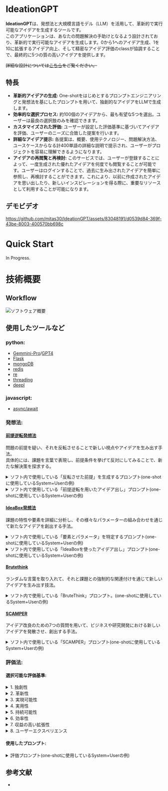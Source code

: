 # IdeationGPT
**IdeationGPT**は、発想法と大規模言語モデル（LLM）を活用して、革新的で実行可能なアイデアを生成するツールです。  
このアプリケーションは、あなたの問題解決の手助けとなるよう設計されており、革新的で実行可能なアイデアを生成します。0から1へのアイデア生成、1を10に拡張するアイデア向上、そして精密なアイデア評価のclassが協調することで、最終的に5つの質の高いアイデアを提供します。

~~詳細な設計については[こちら](リンク先URL)をご覧ください。~~

## 特長 
- **革新的アイデアの生成:** One-shotをはじめとするプロンプトエンジニアリングと発想法を基にしたプロンプトを用いて、独創的なアイデアをLLMで生成します。
- **効率的な選択プロセス:** 約100個のアイデアから、最も有望な5つを選出。ユーザーは最良の選択肢のみを確認できます。
- **カスタマイズされた評価:** ユーザーが設定した評価基準に基づいてアイデアを評価、ユーザーのニーズに合致した提案を行います。
- **詳細なアイデア提示:** 各提案は、概要、使用テクノロジー、問題解決方法、ユースケースからなる計400単語の詳細な説明で提示され、ユーザーがプロジェクトを容易に理解できるようになります。
- **アイデアの再閲覧と再検討:** このサービスでは、ユーザーが登録することによって、一度生成された優れたアイデアを何度でも閲覧することが可能です。ユーザーはログインすることで、過去に生み出されたアイデアを簡単に参照し、再検討することができます。これにより、以前に作成されたアイデアを思い出したり、新しいインスピレーションを得る際に、重要なリソースとして利用することが可能になります。

## デモビデオ
https://github.com/mitas30/IdeationGPT/assets/83048191/d0539d84-369f-43be-8003-400570bb698c

# Quick Start
In Progress.

# 技術概要
## Workflow 
![ソフトウェア概要](https://github.com/mitas30/IdeationGPT/assets/83048191/e81abcc6-c652-4dd1-9e3b-f18f8d2c2bba)

## 使用したツールなど  
### python:
- [Gemmini-Pro](https://platform.openai.com/docs/api-reference/chat)/[GPT4](https://cloud.google.com/vertex-ai/docs/generative-ai/model-reference/gemini)
- [Flask](https://flask.palletsprojects.com/en/3.0.x/)
- [mongoDB](https://pymongo.readthedocs.io/en/stable/)  
- [redis](https://github.com/redis/redis-py)  
- [re](https://docs.python.org/ja/3.12/library/re.html)  
- [threading](https://docs.python.org/ja/3/library/threading.html)  
- [deepl](https://www.deepl.com/docs-api)  
### javascript:
- [async/await](https://developer.mozilla.org/ja/docs/Web/JavaScript/Reference/Statements/async_function)
### 発想法:  
#### [前提逆転発想法](https://diamond.jp/articles/-/16331)  
問題の前提を疑い、それを反転させることで新しい視点やアイデアを生み出す手法。  
具体的には、課題を言葉で表現し、前提条件を挙げて反対にしてみることで、新たな解決策を探求する。
<details><summary>ソフト内で使用している「反転させた前提」を生成するプロンプト(one-shotに使用しているSystem+Userの例)</summary><div>
"role":"system", "content":'You are a maker with high creativity and implementation skills.<br>  Please utilize your creativity to come up with effective ideas for the problem at hand.<br><br>
"role":"user", "content":please adhere to the following &ltinstruction&gt.<br>
<br>&ltproblem&gtReducing Urban Traffic Congestion<br><br>
&ltinstruction&gt<br>
1.List Assumptions:
Identify three key assumptions about &ltproblem&gt.However, you need to follow the &ltassumption_format&gt.<br>     
2.Reverse Assumptions:<br>
Invert each assumption to explore new ideas.<br>However, you need to follow the &ltreversed_assumption_format&gt.<br><br>
&ltassumption_format&gt<br>
Assumptions:<br>
A: The first assumption inherent in the problem<br>
B: The second assumption inherent in the problem<br>
C: The third assumption inherent in the problem<br><br>
&ltreversed_assumption_format&gt<br>
Reversed Assumptions:<br>
A:The Reversed Paradox of the Assumption A Inherent in the Problem<br>
B:The Reversed Paradox of the Assumption B Inherent in the Problem<br>
C:The Reversed Paradox of the Assumption C Inherent in the Problem<br>
</div></details>
<details><summary>ソフト内で使用している「前提逆転を用いたアイデア出し」プロンプト(one-shotに使用しているSystem+Userの例)</summary><div>
role":"system", "content":'You are a maker with high creativity and implementation skills.Please utilize your creativity to come up with effective ideas for the problem at hand.<br><br>
"role":"user", "content":<br>
&ltproblem&gt Reducing Urban Traffic Congestion<br>
&ltReversed Assumptions&gt Traffic congestion is a round-the-clock issue.<br><br>
Please create five innovative ideas by adhering to the following &ltinstruction&gt.<br>
Additionally, let's take a moment to read and understand the &ltIntro --false face--&gt, which explains the objective of the 'False Face' method.<br><br>
&ltInrto --false face--&gt<br>
The 'false face' Thinking Method is an approach used in problem-solving and creative thinking that challenges universally accepted premises and fundamental assumptions, overturning them to elicit new perspectives and ideas. This method urges us to confront assumptions and beliefs we usually hold unconsciously and encourages us to overturn them fundamentally. This process shines a new light on what are perceived as immutable facts or 'common sense,' aiding in the discovery of original solutions.<br>
For instance, questioning and reversing commonly accepted business practices or life rules can lead to completely new approaches and business models. This method is not just about adopting the opposite stance, but aims to rethink problems from a fundamentally different angle, stepping outside of conventional thought frameworks. Such a shift can connect seemingly unrelated or impractical ideas to innovative solutions.<br>
In essence, 'false face' thinking stimulates creativity by breaking free from entrenched mindsets, allowing for the discovery of innovative ideas and solutions beyond the usual confines of established thinking.<br><br>
&ltinstruction&gt --Brainstorming Ideas Based on Reversed Assumption--<br>
Using the 'False Face' method, focus on the &ltReversed Assumption&gt to reinterpret &ltproblem&gt from a new angle. Generate five unique ideas that address &ltproblem&gt specifically through this reversed assumption. It's vital to adhere to the guidelines in &ltnote&gt and elaborate on each idea in detail as per the &ltformat&gt.<br><br>
&ltformat&gt<br>
[Idea number]: [Idea Name] (optional)<br>
Core idea: [Brief explanation of the core idea]<br>
Technologies and Materials Used: [Technologies and materials used]<br>
Revised Approach to Problem-Solving: [How the problem is solved with this idea]<br>
Concrete Use Cases: [List of use cases for the idea]<br><br>
&ltnote&gt<br>
You need to follow the &ltformat&gt below and attach a lengthy explanation of approximately 400 words for each idea.Also, output 5 ideas.<br>
Each idea needs to be described in sufficient detail so that it can form the basis for a requirements definition.<br>
Therefore, although a 400-word explanation may seem lengthy at first glance, it is necessary to write in such detail to properly convey the concept.<br>
</div></details>

#### [IdeaBox発想法](https://ssaits.jp/promapedia/method/idea-box.html)  
課題の特性や要素を詳細に分析し、その様々なパラメーターの組み合わせを通じて新たなアイデアを創出する手法。
<details><summary>ソフト内で使用している「要素とパラメータ」を特定するプロンプト(one-shotに使用しているSystem+Userの例)</summary><div>
"role":"system", "content":'You are a maker with high creativity and implementation skills. Additionally, you are skilled at abstracting concepts.'<br><br>
"role":"user", "content": Please follow the instructions according to the following &ltguide&gt.<br><br>
&ltproblem&gtBridging the Educational Gap<br>
<br>&ltguide&gt<br>
Idea Box Method: A Creative Blueprint
Overview:The Idea Box method is a systematic approach to generating innovative ideas. It involves identifying key parameters of a problem or project and exploring various combinations of these parameters to discover novel solutions.<br>
Steps:<br>
1.Identify Parameters:<br>
List up four essential aspects or features related to the challenge &ltproblem&gt. Consider whether this challenge would exist without this parameter. Also, output according to the following &ltformat&gt.<br><br>
Example problem: Improve the design of a laundry basket.<br>
Example Parameters: Material, Shape, Finish, Placement<br><br>
&ltformat&gt<br>
Parameters: [Output parameters A, B, C, D for the challenge, separated by commas]<br><br>
2.List Variations:<br>
Write down ten variations for each parameter. However, output according to the following &ltformat&gt.<br><br>
&ltformat&gt<br>
variations:<br>
1. [Output attributes A, B, C...I,J for the first parameter, separated by commas]<br>
2. [Output attributes A, B, C...I,J for the second parameter, separated by commas]<br>
3. [Output attributes A, B, C...I,J for the third parameter, separated by commas]<br>
4. [Output attributes A, B, C...I,J for the fourth parameter, separated by commas]<br><br>
Example problem: Improve the design of a laundry basket.<br>
Example Parameters: Material, Shape, Finish, Placement<br>
Example variations:<br>
1.Wicker, Plastic, Paper, Metal, Mesh, Bamboo, Rattan, Silicone, Fabric, Recycled materials<br>
2.Square, Cylinder, Rectangle, Hexagon, Cube, Oval, Round, Triangular, Spherical, Irregular<br>
3.Natural, Tinted, Transparent, Reflective, Neon, Matte, Glossy, Textured, Lacquered, Weathered<br>
4.Floor mounted, Ceiling suspended, Wall mounted, Basement entrance, Door hangings, Under-bed, Corner, Freestanding, Modular, Portable<br>
</div></details>

<details><summary>ソフト内で使用している「IdeaBoxを使ったアイデア出し」プロンプト(one-shotに使用しているSystem+Userの例)</summary><div>
    "role":"system", "content":'You are a maker with high creativity and implementation skills.  Please utilize your creativity to come up with effective ideas for the problem at hand.<br><br>
    "role":"user", "content":<br>&ltProblem&gt Bridging the Educational Gap<br><br>&ltGuide&gt<br>
    &ltparameter&gt Educational Content, Accessibility, Technological Integration, Teacher Training<br>
    &ltattributes&gt<br>
    varitations:<br>
    1:Culturally Diverse,Community Centers,Big Data Analytics,Peer Collaboration Networks<br>
    2:Experiential Learning,Braille Resources,Blockchain for Education,Pedagogical Innovation<br>
    3:Holistic Education,Mobile Learning,Artificial Intelligence,Digital Literacy<br>
    4:Adaptive Learning,Online Platforms,Educational Apps,Online PD Courses<br>
    5:Multilingual,Radio Broadcasts,Educational Apps,Diversity Training<br><br>
    Overview:<br>
    The Idea Box Method is a dynamic approach for generating creative solutions, especially suited for addressing &ltproblem&gt. By leveraging a combination of various attributes under identified parameters, you can unlock a spectrum of innovative ideas.<br><br>
    Method:<br>
    Combinations of attributes related to &ltparameter&gt are listed in &ltattributes&gt following the &ltattribute_format&gt for five sets. You are to come up with one idea for each set of attributes listed in &ltattributes&gt, totaling five ideas. This means you should develop one idea using all attributes from attribute_set 1, another idea using all attributes from attribute_set 2, and so on, resulting in a total of five ideas.  
    Each idea should follow the provided &ltformat&gt.
    Also, pay attention to the guidelines on how to write ideas in &ltnote&gt.<br><br>
    &ltattribute_format&gt<br>
    1.attribute set1<br>
    2.attribute set2<br>
    3.attribute set3<br>
    4.attribute set4<br>
    5.attribute set5<br><br>
    &ltformat&gt<br>
    [Idea number]: [Idea Name] (optional)<br>
    Core idea: [Brief explanation of the core idea]<br>
    Technologies and Materials Used: [Technologies and materials used]<br>
    Revised Approach to Problem-Solving: [How the problem is solved with this idea]<br>
    Concrete Use Cases: [List of use cases for the idea]<br><br>
    &ltnote&gt<br>
    You need to follow the &ltformat&gt below and attach a lengthy explanation of approximately 400 words for each idea.Also, output 5 ideas.
    Each idea needs to be described in sufficient detail so that it can form the basis for a requirements definition.
    Therefore, although a 400-word explanation may seem lengthy at first glance, it is necessary to write in such detail to properly convey the concept.
</div></details>

#### [Brutethink](https://www.mycoted.com/Brutethink)
ランダムな言葉を取り入れて、それと課題との強制的な関連付けを通じて新しいアイデアを生み出す技法。
<details><summary>ソフト内で使用している「BruteThink」プロンプト。(one-shotに使用しているSystem+Userの例)</summary><div>
"role":"system", "content":You are a maker with high creativity and implementation skills.  Please utilize your creativity to come up with effective ideas for the problem at hand.<br><br>
"role":"user", "content":<br>&ltEssential Rules to Strictly Follow&gt<br>
&ltnote&gt<br>
You need to follow the &ltformat&gt below and attach a lengthy explanation of approximately 400 words for each idea.Also, output 5 ideas.
Each idea needs to be described in sufficient detail so that it can form the basis for a requirements definition.
Therefore, although a 400-word explanation may seem lengthy at first glance, it is necessary to write in such detail to properly convey the concept.<br>
<br>&ltproblem&gt How can we make public transportation more appealing to commuters?
<br>&ltword&gt coffee<br>
<br>&ltGuide&gt<br>
Please read the following text and execute the &ltBluePrint&gt. Sections such as &ltIntroduction&gt, &ltThe Brutethink Approach&gt, &ltCase Studies and Examples: Problem Scenarios and Simplified Solutions&gt, and &ltSummary&gt are provided to help you understand the Brutethink Method, so refer to them as needed.<br>
<br>&ltIntroduction --Brutethink Method--&gt<br>
In the pursuit of original and innovative ideas, one essential approach is to create new patterns in our minds, forcing connections between unrelated elements. This method can lead to discovering groundbreaking ideas from seemingly nothing. The practice of juxtaposing unrelated concepts, like contrasting a garbage truck and a sunset in modern art, can spark new ideas by contrasting practicality with beauty.<br>
<br>&ltThe Brutethink Approach&gt<br>
This method involves combining unrelated elements, learning from the connections that emerge. For instance, the invention of float glass, a breakthrough in the glass-making industry, came from such a connection. Alastair Pilkington, inspired by soap floating in water, developed a method where glass forms on molten tin, revolutionizing glass production.
<br>&ltBluePrint&gt<br>
Step 1<br>
Discover five different attributes or aspects of each word in &ltwords&gt. Follow the &ltattribute_format&gt in this process.<br>
Step 2<br>
Next, link each attribute identified in Step 1 with &ltproblem&gt to create ideas that solve &ltproblem&gt. For each word, develop one idea per attribute, resulting in a total of five ideas per word. This method enables the generation of diverse and creative solutions.
However, be cautious not to use the words in &ltwords&gt directly as solutions.<br> For example, if 'coffee' is listed in &ltwords&gt, suggesting the opening of a coffee shop would be too literal and not in line with the Brutethink methodology. Instead, use attributes of 'coffee', such as its aroma or warmth, to inspire your ideas. Ensure that all ideas are formatted according to &ltformat&gt and adhere to the guidelines specified in &ltnote&gt.<br>
<br>&ltattribute_format&gt
<br>&ltattribute&gt<br>
[attribute 1]: [Attribute1 Description]<br>
...<br>
[attribute 5]: [Attribute5 Description]<br>
<br>&ltformat&gt<br>
[Idea number]: [Idea Name] (optional)<br>
Core idea: [Brief explanation of the core idea]<br>
Technologies and Materials Used: [Technologies and materials used]<br>
Revised Approach to Problem-Solving: [How the problem is solved with this idea]<br>
Concrete Use Cases: [List of use cases for the idea]<br>
<br>&ltCase Studies and Examples: Problem Scenarios and Simplified Solutions&gt  
<br>&ltproblem&gtHow can I improve my relationship with my boss?
<br>&ltword&gtpencil
<br>&ltattribute&gt<br>
1.Eraser: The eraser on a pencil represents the ability to correct mistakes. This attribute is linked to the "Clean Slate Policy" as it symbolizes the notion of acknowledging errors and moving forward without lingering on past faults.<br>
2.Lead: The lead in a pencil, essential for writing, represents core functionality but can also symbolize slow processes (due to its heaviness). This relates to the "Mentorship for Efficiency", where addressing and guiding slower processes in the workplace is key.<br>
3.Yellow Color: The color yellow on many pencils, particularly in America, is often associated with caution or the need to proceed with care. This color inspires the "Yellow Room for Open Communication", emphasizing a space where caution in communication is respected, yet openness is encouraged.<br>
4.Cost-effectiveness: Pencils are known for being cost-effective tools. This aspect is mirrored in the "Competitive Commission Plan", where the aim is to create value and effectiveness in the workplace, similar to how a pencil provides a simple yet valuable function.<br>
5.Hexagonal Shape: The hexagonal shape of many pencils ensures a comfortable grip and prevents rolling away. This shape is the inspiration behind the "Six-Point Work Dynamics Plan", representing stability and multi-faceted approaches to improving workplace dynamics.<br><br>
&ltidea&gt<br>
Idea 1.Clean Slate Policy (Eraser)
<br>Core Idea: Implementing a monthly reflection session where employees can discuss past errors without judgment, similar to how an eraser cleanly removes pencil marks, promoting a culture of openness and improvement.
<br>Idea 2.Mentorship for Efficiency (Lead)
<br>Core Idea: Pairing less experienced employees with mentors to work on specific projects, similar to how a pencil’s lead is essential for writing, ensuring that everyone contributes efficiently to team goals. 
<br>Idea 3.Yellow Room for Open Communication (Yellow Color)
<br>Core Idea: Designing the room with a welcoming yellow decor and providing resources like conversation starters and feedback boxes, fostering a warm and inviting    atmosphere for open discussions.
<br>Idea 4.Competitive Commission Plan (Cost-effectiveness)
<br>Core Idea: Conducting quarterly reviews of commission structures in comparison to industry standards, ensuring the plan remains as practical and valuable as a standard pencil.
<br>Idea 5.Six-Point Work Dynamics Plan (Hexagonal Shape)
<br>Core Idea: Each point of the plan is reviewed and updated bi-annually, ensuring the plan remains relevant and effective, similar to how the hexagonal shape of a pencil provides a consistent and reliable grip.<br>
</div></details>

#### [SCAMPER](https://stockmark.co.jp/coevo/scamper)
アイデア改良のための7つの質問を用いて、ビジネスや研究開発における新しいアイデアを発散させ、創出する手法。  
<details><summary>ソフト内で使用している「SCAMPER」プロンプト(one-shotに使用しているSystem+Userの例)</summary><div> 
"role":"system","content":You are a maker with high creativity and implementation skills. Moving forward, there's a need for you to refine ideas. Please utilize your creativity to come up with effective ideas for the problem at hand.<br><br>
Please follow the (guide) below and come up with five ideas that expand on (base_idea). Of course, it is important that these ideas are also ideas that solve (issue).Each idea should be described in about 450 words. However, each idea must conform to the (format). The brackets [] in the format are explanations of what should be written. For example, where it says [specific number], actually insert a specified matter like 2000. Parts like core idea: do not need to be changed.In addition, since developed ideas will be presented on a separate occasion from (base_idea), please do not mention (base_idea) in the idea document, e.g., "improve (base_idea)". In other words, (bad_ex) and (good_ex) are documents about the same idea, but should be written like (good_ex).<br><br>
"role":"user", "content":<br>problem:How to use information technology to enrich people's emotions<br><br>
Format:<br>Idea x:[Idea Name]([technique using in SCAMPER])<br>
core idea:[Explanation of the Core Idea]<br>
Technologies and Materials Used:[What kind of technologies and materials are used]<br>
Revised Approach to Problem-Solving:[How the given problem is solved]<br>
Concrete Use Cases:[List the use cases]<br><br>
Guide:SCAMPER Technique: An Enhanced Guide for Creative Innovation<br>
Introduction:<br>
SCAMPER is a powerful tool for sparking creativity, encouraging innovative thinking by altering existing elements. It stands for Substitute, Combine, Adapt, Modify, Put to other uses, Eliminate, and Reverse. <br>
<br>Incorporating Additional Insights:<br>
Emphasize that all new ideas are modifications of existing ones, adding or altering components.<br>
Highlight that the first idea is not always the best, and exploring alternatives can lead to more effective solutions.<br>
Encourage thinking beyond the immediate challenge, considering how an idea might solve unrelated problems or lead to breakthrough innovations.<br>
<br>Substitute:<br>
Change parts, materials, or people to improve or alter the function.<br>
Case Study: Starbucks' continuous substitution led to the creation of the Frappuccino.<br>
Additional Insight: Rod Spruel's innovation in creating fireplace fuel from used coffee grounds and candle wax.<br>
<br>Combine:<br>
Merge different ideas, products, or services for enhanced functionality.<br>
Case Study: Hungarian architects' combination of cement and glass fiber to create light-transmitting concrete.<br>
Additional Insight: How Gutenberg's combination of a wine press and coin punch led to the invention of the printing press.<br>
<br>Adapt:<br>
Borrow elements from other contexts to solve problems in a new setting.<br>
Case Study: Jacuzzi's adaptation of farm pumps for hydrotherapy baths.<br>
Additional Insight: Jacuzzi's transformation of a simple idea into a luxury bathroom product.<br>
<br>Modify:<br>
Alter the size, shape, or properties to serve a new purpose.<br>
Case Study: Moen’s showerheads modified for a unique water flow pattern.<br>
Additional Insight: The evolution of Mr. Clean Magic Reach, a bathroom cleaning tool adapted from an observed cleaning technique in Puerto Rico.<br>
<br>Eliminate:<br>
Remove unnecessary elements to simplify and improve efficiency.<br>
Case Study: Dutch Boy's reimagined paint packaging for ease of use.<br>
Additional Insight: NASA's simplification of space suits for Mars expeditions.<br>
<br>Reverse:<br>
Change the order or perspective to see things differently.<br>
Case Study: Cirque du Soleil's reversal of traditional circus concepts.<br>
Additional Insight: FBI's undercover operation using a wedding scenario to capture criminals.<br>
<br>Implementing SCAMPER:<br>
Apply SCAMPER to each element of a challenge, exploring new ideas.<br>
Encourage exploring multiple options and returning to the original idea if it remains the best solution.<br>
Emphasize the importance of case studies in understanding and applying SCAMPER.<br>
<br>Concluding Thoughts:<br>
SCAMPER, a checklist of questions, can transform existing ideas into innovative solutions.<br>
Its flexibility makes it a valuable tool across various industries.<br>
By repeatedly applying SCAMPER, one can discover unique, original ideas, fostering innovation and problem-solving.<br>
<br>bad_ex:Mindful Mood Mixer (MMM) (Adapt)<br>
Core Idea: Mindful Mood Mixer (MMM) is a virtual reality (VR) system that integrates mindfulness and meditation into a personalized VR experience. It adapts a concept similar to Emotional VR, where the VR environment responds to the user's emotional state. In MMM, this environment is tailored to guide users through mindfulness and meditation practices based on their current emotional state, detected through biometric readings. The aim is to provide immediate emotional relief while fostering long-term emotional regulation and resilience through mindfulness techniques.<br>
<br>good_ex:Mindful Mood Mixer (MMM) (Adapt)<br>
Core Idea: Mindful Mood Mixer (MMM) is a pioneering virtual reality system focused on enhancing mental well-being through personalized mindfulness and meditation experiences. This system uses advanced biometric monitoring to gauge a user's emotional state, then adapts its VR environment accordingly to provide tailored mindfulness and meditation practices. The concept is to offer immediate emotional support while also cultivating long-term emotional resilience and mindfulness skills.<br>
<br>base_idea:Emotional VR<br>
Core Idea:Emotional VR is an innovative virtual reality system that provides customized emotional experiences based on individual users' emotional states. By analyzing biometric signals such as heart rate and skin conductance to interpret emotions, the system dynamically alters the VR environment based on these readings. This assists users in appropriately controlling their emotions and guiding them in a positive direction. The technology enables users not only to understand their emotions but also to actively manage them and learn methods to reduce stress.<br>
<br>Technologies and Materials Used:The system utilizes sensor technology for biometric signal recognition, machine learning algorithms for emotion analysis, and a 3D graphics engine to create a dynamic VR environment that responds to emotions. Additionally, it incorporates high-quality audio output and voice guides that use a psychological approach to enhance.<br>
<br>Revised Approach to Problem-Solving:The system accurately reads users' current emotions and provides an environment that either amplifies those emotions or induces relaxation, thereby solving mental health issues. For example, a calming forest scene is provided for users feeling stress, aiding relaxation and supporting emotional control. When positive emotions are detected, the system offers social events within VR to further enhance users' sense of happiness.<br>
<br>Concrete Use Cases:For instance, a user returning home from a tiring day at work can use this system to experience a tranquil walk in the forest tailored to their day's stress level. On weekends, they can relive and share happy moments with family and friends in VR. Additionally, as part of mental health care, users can participate in guided meditation sessions led by psychotherapists in VR
</div></details>

### 評価法:
#### 選択可能な評価基準:
<details><summary>1. 独創性</summary><div>
そのアイデアは、他の人が思いつかないようなユニークな視点や解決策を提示しているか。  
高い独創性は、アイデアの新規性や、一般的または伝統的な概念から際立つ能力によって示される。
</div></details>
<details><summary>2. 革新性</summary><div>
アイデアが既存の規範や慣習をどの程度打ち破るかを評価する。<br>独創性はユニークなアイデア（他の人が思いつかないようなアイデア）に高得点がつくが、革新性は問題に取り組む際の暗黙の制約を超越したアイデアに高得点がつく。新しさの度合いと、現在の慣行や考えを破壊する可能性を意味する。
</div></details>
<details><summary>3. 実現可能性</summary><div>
そのアイデアは現実のシナリオで実行しやすいか。  
高い実現可能性は、利用可能な資源、技術、時間の制約を考慮した上で、アイデアを実現することが容易であることを示す。
</div></details>
<details><summary>4. 実用性</summary><div>
そのアイデアは、与えられた問題に対して実行可能な解決策を提供しているか。  
そのアイデアが、目の前の中核的な問題に直接取り組み、効果的に解決するものであれば、実用性において高得点となる。
</div></details>
<details><summary>5. 持続可能性</summary><div>
そのアイデアは、長期にわたって関連性と影響力を維持できるか。  
持続可能性の高いアイデアとは、時間が経過しても、そのメリットや効果がすぐに減少しないものである。
</div></details>
<details><summary>6. 効率性</summary><div>
アイデアの費用対効果を評価する。<br>
これは、そのアイデアの予想される経済効果を、予想される実施コストで割ることによって決定される。<br>そのアイデアが、コストに比して大きな利益や節約を約束するものであれば、効率性において高得点となる。
</div></details>
<details><summary>7. 収益の高い拡張性</summary><div>
この基準は、大規模なソフトウェアソリューションとしてスケールアップしたときに、そのアイデアが大きな収益を生み出す可能性を評価するものである。<br>
特に、より大規模または包括的な規模で実施された場合に、市場へのリーチと収益の創出という点で、アイデアの拡大能力を評価する。
</div></details>
<details><summary>8. ユーザーエクスペリエンス</summary><div>
アイデアがエンドユーザーや顧客にとって肯定的で満足のいく体験をもたらすかどうかを評価する。<br>
ユーザビリティ、アクセシビリティ、エンゲージメント、総合的な満足度といった側面を考慮する必要がある。<br>
高いUXスコアは、ユーザーフレンドリーで、直感的で、ターゲットオーディエンスにとって魅力的なアイデアに起因する。
</div></details>

#### 使用したプロンプト:
<details><summary>評価プロンプト(one-shotに使用しているSystem+Userの例)</summary><div>
"role":"system", "content":You are required to fairly evaluate my ideas, possessing both high creativity and implementation skills. The evaluation is strict, and you would assign a score of 6 out of 10 to ideas you consider good based on the evaluation criteria.<br><br>
"role":"user", "content":Please implement the following guidelines.<br><br>
&ltIssue&gt<br>
How to use information technology to enrich people's emotions<br><br>
Guidelines: see the list of &ltidea&gt to solve (issue). The list of &ltidea&gt is formatted as follows:<br>
1.[Idea Name1]<br>
Core Idea:<br>
Techniques and materials to be used:<br>
Revised approach to solving the problem:<br>
Specific Use:<br>
2.[Idea Name2]<br>
...<br>
This list contains the names of several ideas and their details. Rate each idea in &ltIdea&gt on a scale of 1 to 10 according to the criteria in (Criteria).<br>
 Also, please output your responses to each idea in the following &ltFORMAT&gt format. The [] part is a variable, so change it depending on your ideas and criteria.<br><br>
&ltFORMAT&gt<br>
[Idea number (starting from 1)]. [Idea name].<br>
[criteria1]: [X1(score)]/10<br>
[Why did you choose that score for that criterion?]<br>
....<br>
[criteria y]:[Xy(score)]/10<br>
[Why did you choose that score for that criterion?]<br><br>
&ltIdea&gt<br>
["Emotion Share Sticker<br>
Core Idea:The Emotion Share Sticker is a pioneering smartphone accessory, ingeniously crafted to offer a unique way of expressing emotions. This accessory bridges the gap between digital communication and sensory experience, enriching interactions in a world increasingly reliant on remote connections. By adhering to the back of a smartphone, it introduces a blend of visual appeal and olfactory sensation, representing various emotions. The sticker’s design is a kaleidoscope of colors, where hues like bright yellows and oranges symbolize joy and optimism, while blues and greens evoke calmness and serenity. Its innovative feature lies in the integration of olfactory capsules, which, when activated via an accompanying app, release scents correlating to the chosen emotions. This creative approach allows users to convey their feelings in a more comprehensive and multisensory manner.<br>
Technologies and Materials Used:The Emotion Share Sticker incorporates advanced microencapsulation technology, encapsulating a variety of fragrances in tiny, durable spheres. These capsules are carefully designed to release specific scents when prompted by the user through a custom-designed smartphone app. The technology behind this involves meticulous programming that allows users to select and modify the intensity and duration of the scent, thus offering a personalized experience. The app's interface is user-friendly, ensuring seamless interaction between the user and the sticker’s features.<br>
Revised Approach to Problem-Solving:In a world where digital communication often lacks the depth of face-to-face interaction, the Emotion Share Sticker offers a novel solution. It enhances remote communication by introducing an olfactory dimension to digital messages, thereby enriching the emotional context of exchanges. This sticker is particularly beneficial in scenarios where verbal or textual communication falls short, offering a subtle yet impactful means to convey feelings.<br>
Concrete Use Cases:The sticker finds its utility in various scenarios. In remote work settings, it can be used to express work-related stress or accomplishment without the need for explicit communication. It also plays a significant role in personal relationships, allowing individuals to share their feelings in a non-verbal but profoundly expressive manner. For instance, sending a scent of lavender could indicate a need for calmness in stressful times, while a citrus fragrance could celebrate a joyful moment. The Emotion Share Sticker thus stands out as an innovative tool, enhancing the depth and quality of remote interactions.",<br><br>
 "Emotional VR<br>
Core Idea:Emotional VR is a state-of-the-art virtual reality system meticulously engineered to provide a personalized emotional experience. It stands as a technological marvel that not only recognizes but also adapts to the user's current emotional state, offering an immersive journey through virtual environments that resonate with their feelings. By harnessing the power of emotion recognition technology, Emotional VR interprets emotions from facial expressions and voice tones, transforming these cues into dynamic VR experiences. This system tailors virtual scenarios in real-time, ensuring that each virtual space is a reflection of the user's emotional landscape.<br>
Technologies and Materials Used:At the heart of Emotional VR lies cutting-edge emotion recognition technology, which utilizes advanced algorithms to analyze facial expressions and voice modulations. This technology is integrated with VR hardware to create an environment that dynamically adjusts based on the user's emotional state. The VR scenarios are crafted with high-definition graphics and sound, providing a deeply immersive and sensory-rich experience. The system also includes professionally designed voice guides, which further enrich the user’s journey through various emotional landscapes.<br>
Revised Approach to Problem-Solving:Emotional VR revolutionizes the way individuals engage with their emotions. It acknowledges the importance of emotional health and offers a virtual space where users can confront and explore their feelings in a controlled, safe environment. Whether it's stress relief through serene natural settings or joy enhancement via lively social events, Emotional VR caters to a wide spectrum of emotional needs, promoting psychological well-being.<br>
Concrete Use Cases:The system's versatility allows for a multitude of applications. In a therapeutic context, it provides a tool for mental health professionals to guide clients through emotional landscapes, offering a novel approach to emotional healing. For everyday users, it offers an escape into calming environments or exciting adventures based on their current mood, serving as a daily emotional wellness tool. Emotional VR thus stands as a pioneering platform that bridges the gap between technology and emotional well-being.",<br><br> 
"Biometric Interaction in VR<br>
Core Idea:Biometric Interaction in VR is a groundbreaking system that seamlessly blends biometric sensors with virtual reality, creating a symbiotic environment responsive to the user's emotional state. This advanced system takes VR experiences to new heights by not just immersing users in virtual worlds but also making these worlds react in real-time to their emotions. Users don VR headsets equipped with sensors that track physiological indicators such as heart rate, skin conductance, and breathing patterns. An intelligent emotion recognition algorithm interprets these data, enabling the VR environment to adapt and respond to the user's emotional nuances.<br>
Technologies and Materials Used:This system integrates sophisticated biometric sensors with VR technology. The sensors, worn by the user, capture real-time physiological data, which are then processed by an advanced emotion recognition algorithm. The VR environment is powered by high-end graphics engines, capable of creating diverse and responsive scenarios that shift according to the user's emotional state. Additionally, the system encourages users to express emotions through specific VR movements, enhancing the interactive and immersive nature of the experience.<br>
Revised Approach to Problem-Solving:Biometric Interaction in VR introduces a transformative approach to understanding and expressing emotions. By linking physiological responses to VR experiences, it provides users with a unique method to manage and explore their emotional states. This technology serves not only as a tool for personal emotional awareness but also has practical applications in emotional health promotion and stress management.<br>
Concrete Use Cases:The system finds its use in various settings, from therapeutic to recreational. In a therapeutic setting, it aids in emotional regulation and stress management, providing users with a controlled environment to explore and understand their emotional responses. For recreational users, it offers a novel form of entertainment, where games and experiences are tailored to their emotional state, creating a highly personalized and engaging experience. In both contexts, Biometric Interaction in VR stands as an innovative solution for enhancing emotional connectivity and well-being.", 
<br><br>"Emotion-Harmonizing Smart Jewelry<br>
Core Idea:Emotion-Harmonizing Smart Jewelry represents an innovative blend of fashion and technology, designed to offer a novel way of expressing and understanding emotions through wearable accessories. This smart jewelry, encompassing items like bracelets and necklaces, is embedded with emotion-recognition sensors that detect and interpret the wearer's emotional states in real-time. The core functionality of this jewelry lies in its ability to change color or pattern based on the wearer's emotions, providing a visual representation of feelings.<br>
Technologies and Materials Used:The jewelry incorporates advanced sensors capable of monitoring physiological indicators such as heart rate and skin temperature. These sensors utilize sophisticated algorithms to infer the wearer's current emotional state. The aesthetic elements of the jewelry, such as color-changing materials or e-ink displays, dynamically alter their appearance to reflect emotional changes – warmer tones for joy and cooler tones for relaxation. The jewelry is also integrated with a smartphone app, enhancing the emotional experience by offering personalized recommendations like music or meditation suggestions based on the detected emotions.<br>
Revised Approach to Problem-Solving:Emotion-Harmonizing Smart Jewelry introduces a unique approach to emotional awareness and communication. By making emotional states visible, the jewelry encourages wearers to become more conscious of their feelings, fostering emotional intelligence and empathy. It also serves as a subtle yet powerful tool for non-verbal emotional expression, enhancing interpersonal connections.<br>
Concrete Use Cases:The jewelry finds its utility in various personal and social scenarios. In personal use, it helps individuals track and manage their emotional states, acting as a catalyst for mindfulness and self-care. Socially, it allows wearers to non-verbally communicate their feelings to others, facilitating deeper emotional connections. The accessory can also be used in therapeutic settings, aiding in emotional regulation and awareness exercises.",<br><br> 
'Emotion-Sync Social Network<br>
Core Idea:Emotion-Sync Social Network is a revolutionary concept that intertwines emotion recognition technology with social media. This platform enables users to share their emotional states in real-time, fostering a new dimension of connectivity and empathy in the digital world. It reads emotions from various inputs like text, voice, or facial expressions and displays this information on user profiles, creating an emotionally attuned social network.<br>
Technologies and Materials Used:The platform employs advanced emotion recognition algorithms that analyze user inputs – text, voice, and facial expressions – to accurately discern their current emotional state. This technology integrates with a user-friendly app or social media platform, allowing users to communicate and share their emotions authentically and effortlessly.<br>
Revised Approach to Problem-Solving:Emotion-Sync Social Network redefines the way people interact on social media. By focusing on emotional states, it creates a more empathetic and supportive online community. This approach enables users to find and connect with others experiencing similar emotions, be it for shared support during challenging times or celebrating joyous moments together.<br>
Concrete Use Cases:This platform caters to a wide range of emotional interactions. Users feeling down can seek and offer support to others in similar emotional states, creating a community of care and understanding. Conversely, those in a positive emotional state can spread joy and positivity, enhancing overall emotional well-being. This network acts as a digital haven for emotional support and positive communication, contributing significantly to mental health and emotional wellness.']<br><br>
&ltCriteria&gt<br>
["Originality:Does the idea present a unique perspective or solution that others have not thought of? High originality is marked by the idea's novelty and its ability to stand out from common or traditional concepts.",<br><br>
"Innovativeness:This criterion assesses the extent to which the idea breaks existing norms and conventions. While originality is high for unique ideas (those others have not thought of), innovativeness scores highly for ideas that transcend implicit constraints in addressing a problem. It's about the degree of newness and the potential to disrupt current practices or thoughts.", <br><br>'Practicality:Does the idea provide a viable solution to the given problem? An idea scores high in practicality if it directly addresses and effectively resolves the core issues at hand.', 
<br><br>'Sustainability:Can the idea maintain its relevance and impact over a long period? Ideas with high sustainability are those whose benefits and effectiveness do not diminish quickly over time.', 
<br><br>'Feasibility:Is the idea easy to implement in a real-world scenario? High feasibility is indicated by the ease with which the idea can be brought to life, considering available resources, technology, and time constraints.'],<br>
</div></details>

## 参考文献
- 